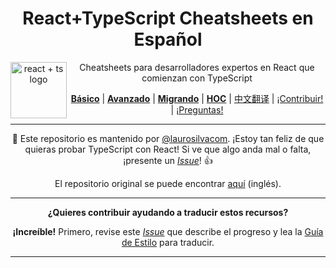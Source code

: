 <div align="center">

<h1>React+TypeScript Cheatsheets en Español</h1>

<a href="https://github.com/typescript-cheatsheets/react-typescript-cheatsheet/issues/81">
  <img
    height="90"
    width="90"
    alt="react + ts logo"
    src="https://user-images.githubusercontent.com/6764957/53868378-2b51fc80-3fb3-11e9-9cee-0277efe8a927.png"
    align="left"
  />
</a>

<p>Cheatsheets para desarrolladores expertos en React que comienzan con TypeScript</p>

[**Básico**](https://github.com/typescript-cheatsheets/react-typescript-cheatsheet#basic-cheatsheet-table-of-contents) |
[**Avanzado**](https://github.com/typescript-cheatsheets/react-typescript-cheatsheet/blob/master/ADVANCED.md) |
[**Migrando**](https://github.com/typescript-cheatsheets/react-typescript-cheatsheet/blob/master/MIGRATING.md) |
[**HOC**](https://github.com/typescript-cheatsheets/react-typescript-cheatsheet/blob/master/HOC.md) |
[中文翻译](https://github.com/fi3ework/blog/tree/master/react-typescript-cheatsheet-cn) |
[¡Contribuir!](https://github.com/typescript-cheatsheets/react-typescript-cheatsheet/blob/master/CONTRIBUTING.md) |
[¡Preguntas!](https://github.com/typescript-cheatsheets/react-typescript-cheatsheet-es/issues/new)


---

:wave: Este repositorio es mantenido por [@laurosilvacom](https://twitter.com/laurosilvacom). ¡Estoy tan feliz de que quieras probar TypeScript con React! Si ve que algo anda mal o falta, ¡presente un [*Issue*](https://github.com/typescript-cheatsheets/react-typescript-cheatsheet-es/issues/new)! :+1:

El repositorio original se puede encontrar [aquí](https://github.com/typescript-cheatsheets/react-typescript-cheatsheet) (inglés).


---

**¿Quieres contribuir ayudando a traducir estos recursos?**

**¡Increíble!** Primero, revise este *[Issue](https://github.com/typescript-cheatsheets/react-typescript-cheatsheet-es/issues/2)* que describe el progreso y lea la [Guía de Estilo](https://github.com/typescript-cheatsheets/react-typescript-cheatsheet-es/blob/master/GUIA.md) para traducir.


---

</div>